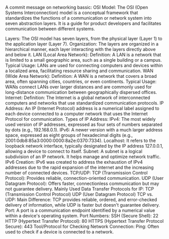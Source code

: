 A commit message on networking bassic: OSI Model:
The OSI (Open Systems Interconnection) model is a conceptual framework that standardizes the functions of a communication or network system into seven abstraction layers. It is a guide for product developers and facilitates communication between different systems.

Layers: The OSI model has seven layers, from the physical layer (Layer 1) to the application layer (Layer 7).
Organization: The layers are organized in a hierarchical manner, each layer interacting with the layers directly above and below it.
LAN (Local Area Network):
Definition: A LAN is a network that is limited to a small geographic area, such as a single building or a campus.
Typical Usage: LANs are used for connecting computers and devices within a localized area, facilitating resource sharing and communication.
WAN (Wide Area Network):
Definition: A WAN is a network that covers a broad area, often spanning cities, countries, or even continents.
Typical Usage: WANs connect LANs over larger distances and are commonly used for long-distance communication between geographically dispersed offices.
Internet:
Definition: The Internet is a global network of interconnected computers and networks that use standardized communication protocols.
IP Address:
An IP (Internet Protocol) address is a numerical label assigned to each device connected to a computer network that uses the Internet Protocol for communication.
Types of IP Address:
IPv4: The most widely used version of IP addresses, expressed as four sets of numbers separated by dots (e.g., 192.168.0.1).
IPv6: A newer version with a much larger address space, expressed as eight groups of hexadecimal digits (e.g., 2001:0db8:85a3:0000:0000:8a2e:0370:7334).
Localhost:
It refers to the loopback network interface, typically designated by the IP address 127.0.0.1, allowing a device to connect to itself.
Subnet:
A subnet is a logical subdivision of an IP network. It helps manage and optimize network traffic.
IPv6 Creation:
IPv6 was created to address the exhaustion of IPv4 addresses due to the rapid expansion of the internet and the increasing number of connected devices.
TCP/UDP:
TCP (Transmission Control Protocol): Provides reliable, connection-oriented communication.
UDP (User Datagram Protocol): Offers faster, connectionless communication but may not guarantee delivery.
Mainly Used Data Transfer Protocols for IP:
TCP (Transmission Control Protocol)
UDP (User Datagram Protocol)
TCP vs. UDP:
Main Difference: TCP provides reliable, ordered, and error-checked delivery of information, while UDP is faster but doesn't guarantee delivery.
Port:
A port is a communication endpoint identified by a numerical value within a device's operating system.
Port Numbers:
SSH (Secure Shell): 22
HTTP (Hypertext Transfer Protocol): 80
HTTPS (Hypertext Transfer Protocol Secure): 443
Tool/Protocol for Checking Network Connection:
Ping: Often used to check if a device is connected to a network.
